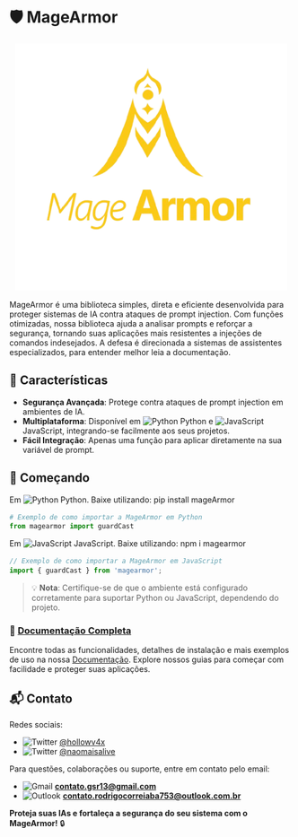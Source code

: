 # 🛡️ MageArmor

<p align="center">
  <img src="src/mageArmor.png" alt="Logo do MageArmor" height="440" width="485"/>
</p>

MageArmor é uma biblioteca simples, direta e eficiente desenvolvida para proteger sistemas de IA contra ataques de prompt injection. Com funções otimizadas, nossa biblioteca ajuda a analisar prompts e reforçar a segurança, tornando suas aplicações mais resistentes a injeções de comandos indesejados. A defesa é direcionada a sistemas de assistentes especializados, para entender melhor leia a documentação.

## 🌟 Características
- **Segurança Avançada**: Protege contra ataques de prompt injection em ambientes de IA.
- **Multiplataforma**: Disponível em ![Python](https://img.icons8.com/color/20/000000/python.png) Python e ![JavaScript](https://img.icons8.com/color/20/000000/javascript.png) JavaScript, integrando-se facilmente aos seus projetos.
- **Fácil Integração**: Apenas uma função para aplicar diretamente na sua variável de prompt.

## 🚀 Começando

Em ![Python](https://img.icons8.com/color/20/000000/python.png) Python.
Baixe utilizando: pip install mageArmor

```python
# Exemplo de como importar a MageArmor em Python
from magearmor import guardCast
```

Em ![JavaScript](https://img.icons8.com/color/20/000000/javascript.png) JavaScript.
Baixe utilizando: npm i magearmor

```javascript
// Exemplo de como importar a MageArmor em JavaScript
import { guardCast } from 'magearmor';
```

> 💡 **Nota**: Certifique-se de que o ambiente está configurado corretamente para suportar Python ou JavaScript, dependendo do projeto.

### 📖 [Documentação Completa](#)
Encontre todas as funcionalidades, detalhes de instalação e mais exemplos de uso na nossa [Documentação](https://magearmor.gitbook.io/documentacao-magearmor). Explore nossos guias para começar com facilidade e proteger suas aplicações.

## 📬 Contato

Redes sociais:
- ![Twitter](https://img.icons8.com/color/20/000000/twitter.png) [@hollowv4x](https://twitter.com/hollowv4x)
- ![Twitter](https://img.icons8.com/color/20/000000/twitter.png) [@naomaisalive](https://twitter.com/naomaisalive)

Para questões, colaborações ou suporte, entre em contato pelo email:
- ![Gmail](https://img.icons8.com/color/20/000000/gmail-new.png) **contato.gsr13@gmail.com**
- ![Outlook](https://img.icons8.com/color/20/000000/ms-outlook.png) **contato.rodrigocorreiaba753@outlook.com.br**


**Proteja suas IAs e fortaleça a segurança do seu sistema com o MageArmor!** 🔒
